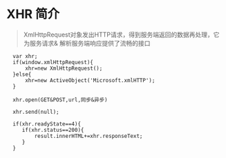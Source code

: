 # XHR 简介

 > XmlHttpRequest对象发出HTTP请求，得到服务端返回的数据再处理，它为服务请求&
 解析服务端响应提供了流畅的接口
 
 ```
   var xhr;
   if(window.xmlHttpRequest){
       xhr=new XmlHttpRequest();
   }else{
       xhr=new ActiveObject('Microsoft.xmlHTTP');
   }
   
   xhr.open(GET&POST,url,同步&异步)
   
   xhr.send(null);
   
   if(xhr.readyState==4){
      if(xhr.status==200){
          result.innerHTML+=xhr.responseText;
      }
   }
 
 ```